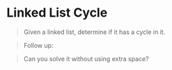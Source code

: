 # Linked List Cycle

> Given a linked list, determine if it has a cycle in it.

> Follow up:

> Can you solve it without using extra space?

```Python

```
